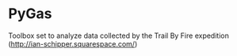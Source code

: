 # PyGas
Toolbox set to analyze data collected by the Trail By Fire expedition (http://ian-schipper.squarespace.com/)
